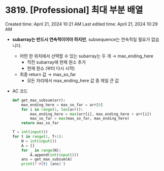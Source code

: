 # 3819. [Professional] 최대 부분 배열

Created time: April 21, 2024 10:21 AM
Last edited time: April 21, 2024 10:29 AM

- **subarray는 반드시 연속적이어야 하지만**, subsequence는 연속적일 필요가 없습니다.
    - 어떤 한 위치에서 선택할 수 있는 subarray는 두 개 → max_ending_here
        - 직전 subarray에 현재 원소 추가
        - 현재 원소 (부터 다시 시작)
    - 최종 return 값 → max_so_far
        - 모든 자리에서 max_ending_here 값 중 제일 큰 값
- AC 코드
    
    ```python
    def get_max_subsum(arr):
        max_ending_here = max_so_far = arr[0]
        for i in range(1, len(arr)):
            max_ending_here = max(arr[i], max_ending_here + arr[i])
            max_so_far = max(max_so_far, max_ending_here)
        return max_so_far
    
    T = int(input())
    for t in range(1, T+1):
        N = int(input())
        A = []
        for _ in range(N):
            A.append(int(input()))
        ans = get_max_subsum(A)
        print(f'#{t} {ans}')
    ```